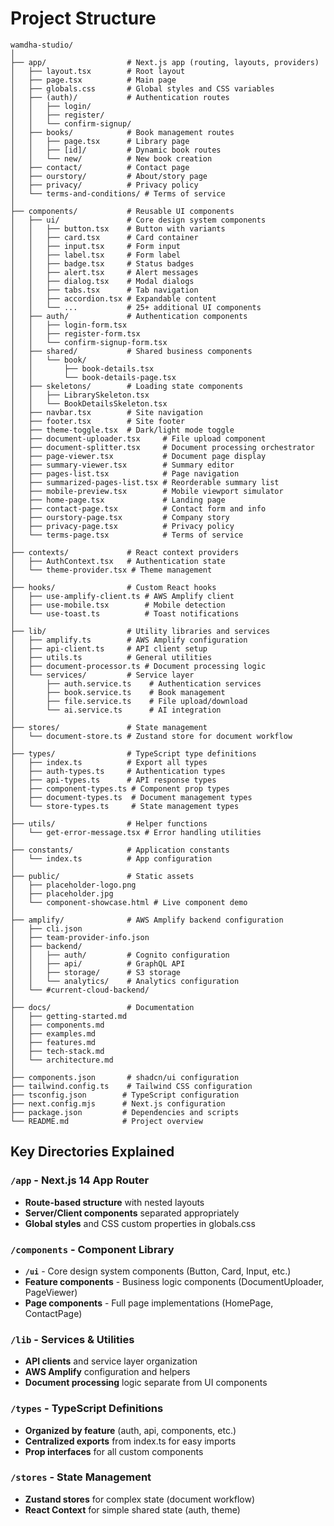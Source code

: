# Project Structure

```text
wamdha-studio/
│
├── app/                  # Next.js app (routing, layouts, providers)
│   ├── layout.tsx        # Root layout
│   ├── page.tsx          # Main page
│   ├── globals.css       # Global styles and CSS variables
│   ├── (auth)/           # Authentication routes
│   │   ├── login/
│   │   ├── register/
│   │   └── confirm-signup/
│   ├── books/            # Book management routes
│   │   ├── page.tsx      # Library page
│   │   ├── [id]/         # Dynamic book routes
│   │   └── new/          # New book creation
│   ├── contact/          # Contact page
│   ├── ourstory/         # About/story page
│   ├── privacy/          # Privacy policy
│   └── terms-and-conditions/ # Terms of service
│
├── components/           # Reusable UI components
│   ├── ui/               # Core design system components
│   │   ├── button.tsx    # Button with variants
│   │   ├── card.tsx      # Card container
│   │   ├── input.tsx     # Form input
│   │   ├── label.tsx     # Form label
│   │   ├── badge.tsx     # Status badges
│   │   ├── alert.tsx     # Alert messages
│   │   ├── dialog.tsx    # Modal dialogs
│   │   ├── tabs.tsx      # Tab navigation
│   │   ├── accordion.tsx # Expandable content
│   │   └── ...           # 25+ additional UI components
│   ├── auth/             # Authentication components
│   │   ├── login-form.tsx
│   │   ├── register-form.tsx
│   │   └── confirm-signup-form.tsx
│   ├── shared/           # Shared business components
│   │   └── book/
│   │       ├── book-details.tsx
│   │       └── book-details-page.tsx
│   ├── skeletons/        # Loading state components
│   │   ├── LibrarySkeleton.tsx
│   │   └── BookDetailsSkeleton.tsx
│   ├── navbar.tsx        # Site navigation
│   ├── footer.tsx        # Site footer
│   ├── theme-toggle.tsx  # Dark/light mode toggle
│   ├── document-uploader.tsx     # File upload component
│   ├── document-splitter.tsx     # Document processing orchestrator
│   ├── page-viewer.tsx           # Document page display
│   ├── summary-viewer.tsx        # Summary editor
│   ├── pages-list.tsx            # Page navigation
│   ├── summarized-pages-list.tsx # Reorderable summary list
│   ├── mobile-preview.tsx        # Mobile viewport simulator
│   ├── home-page.tsx             # Landing page
│   ├── contact-page.tsx          # Contact form and info
│   ├── ourstory-page.tsx         # Company story
│   ├── privacy-page.tsx          # Privacy policy
│   └── terms-page.tsx            # Terms of service
│
├── contexts/             # React context providers
│   ├── AuthContext.tsx   # Authentication state
│   └── theme-provider.tsx # Theme management
│
├── hooks/                # Custom React hooks
│   ├── use-amplify-client.ts # AWS Amplify client
│   ├── use-mobile.tsx        # Mobile detection
│   └── use-toast.ts          # Toast notifications
│
├── lib/                  # Utility libraries and services
│   ├── amplify.ts        # AWS Amplify configuration
│   ├── api-client.ts     # API client setup
│   ├── utils.ts          # General utilities
│   ├── document-processor.ts # Document processing logic
│   └── services/         # Service layer
│       ├── auth.service.ts    # Authentication services
│       ├── book.service.ts    # Book management
│       ├── file.service.ts    # File upload/download
│       └── ai.service.ts      # AI integration
│
├── stores/               # State management
│   └── document-store.ts # Zustand store for document workflow
│
├── types/                # TypeScript type definitions
│   ├── index.ts          # Export all types
│   ├── auth-types.ts     # Authentication types
│   ├── api-types.ts      # API response types
│   ├── component-types.ts # Component prop types
│   ├── document-types.ts  # Document management types
│   └── store-types.ts     # State management types
│
├── utils/                # Helper functions
│   └── get-error-message.tsx # Error handling utilities
│
├── constants/            # Application constants
│   └── index.ts          # App configuration
│
├── public/               # Static assets
│   ├── placeholder-logo.png
│   ├── placeholder.jpg
│   └── component-showcase.html # Live component demo
│
├── amplify/              # AWS Amplify backend configuration
│   ├── cli.json
│   ├── team-provider-info.json
│   ├── backend/
│   │   ├── auth/         # Cognito configuration
│   │   ├── api/          # GraphQL API
│   │   ├── storage/      # S3 storage
│   │   └── analytics/    # Analytics configuration
│   └── #current-cloud-backend/
│
├── docs/                 # Documentation
│   ├── getting-started.md
│   ├── components.md
│   ├── examples.md
│   ├── features.md
│   ├── tech-stack.md
│   └── architecture.md
│
├── components.json       # shadcn/ui configuration
├── tailwind.config.ts    # Tailwind CSS configuration
├── tsconfig.json        # TypeScript configuration
├── next.config.mjs      # Next.js configuration
├── package.json         # Dependencies and scripts
└── README.md            # Project overview
```

## Key Directories Explained

### `/app` - Next.js 14 App Router

- **Route-based structure** with nested layouts
- **Server/Client components** separated appropriately
- **Global styles** and CSS custom properties in globals.css

### `/components` - Component Library

- **`/ui`** - Core design system components (Button, Card, Input, etc.)
- **Feature components** - Business logic components (DocumentUploader, PageViewer)
- **Page components** - Full page implementations (HomePage, ContactPage)

### `/lib` - Services & Utilities

- **API clients** and service layer organization
- **AWS Amplify** configuration and helpers
- **Document processing** logic separate from UI components

### `/types` - TypeScript Definitions

- **Organized by feature** (auth, api, components, etc.)
- **Centralized exports** from index.ts for easy imports
- **Prop interfaces** for all custom components

### `/stores` - State Management

- **Zustand stores** for complex state (document workflow)
- **React Context** for simple shared state (auth, theme)

